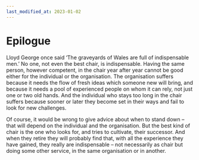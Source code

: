 ```yaml
---
last_modified_at: 2023-01-02
---
```


# Epilogue

Lloyd George once said ‘The graveyards of Wales are full of indispensable men.’ No one, not even the best chair, is indispensable. Having the same person, however competent, in the chair year after year cannot be good either for the individual or the organisation. The organisation suffers because it needs the flow of fresh ideas which someone new will bring, and because it needs a pool of experienced people on whom it can rely, not just one or two old hands. And the individual who stays too long in the chair suffers because sooner or later they become set in their ways and fail to look for new challenges.

Of course, it would be wrong to give advice about when to stand down – that will depend on the individual and the organisation. But the best kind of chair is the one who looks for, and tries to cultivate, their successor. And when they retire they will probably find that, with all the experience they have gained, they really are indispensable – not necessarily as chair but doing some other service, in the same organisation or in another.